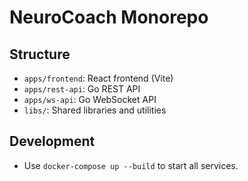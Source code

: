 # NeuroCoach Monorepo

## Structure

- `apps/frontend`: React frontend (Vite)
- `apps/rest-api`: Go REST API
- `apps/ws-api`: Go WebSocket API
- `libs/`: Shared libraries and utilities

## Development

- Use `docker-compose up --build` to start all services.